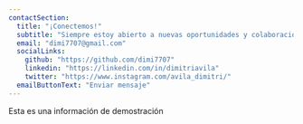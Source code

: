 ```yaml
---
contactSection:
  title: "¡Conectemos!"
  subtitle: "Siempre estoy abierto a nuevas oportunidades y colaboraciones"
  email: "dimi7707@gmail.com"
  socialLinks:
    github: "https://github.com/dimi7707"
    linkedin: "https://linkedin.com/in/dimitriavila"
    twitter: "https://www.instagram.com/avila_dimitri/"
  emailButtonText: "Enviar mensaje"
---
```


Esta es una información de demostración